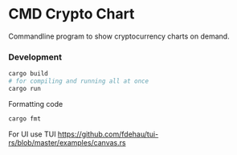 # CMD Crypto Chart

Commandline program to show cryptocurrency charts on demand.

### Development

```sh
cargo build
# for compiling and running all at once
cargo run
```

Formatting code

```sh
cargo fmt
```

For UI use TUI https://github.com/fdehau/tui-rs/blob/master/examples/canvas.rs
